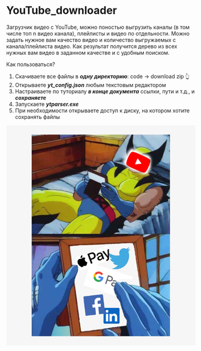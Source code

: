 # YouTube_downloader
Загрузчик видео с YouTube, можно поностью выгрузить каналы (в том числе топ n видео канала), плейлисты и видео по отдельности.
Можно задать нужное вам качество видео и количество выгружаемых с канала/плейлиста видео.
Как результат получится дерево из всех нужных вам видео в заданном качестве и с удобным поиском. 

Как пользоваться?

1. Скачиваете все файлы в ***одну директорию***: code -> download zip :point_up_2:
2. Открываете ***yt_config.json*** любым текстовым редактором
3. Настраиваете по туториалу ***в конце документа*** ссылки, пути и т.д., и ***сохраняете***
4. Запускаете ***ytparser.exe***
5. При необходимости открываете доступ к диску, на котором хотите сохранять файлы

![alt text](https://github.com/dmitriidavs/YouTube_downloader/blob/master/mb_later.jpg?raw=true)
